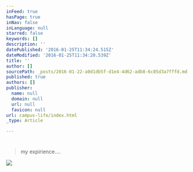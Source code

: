 ```yaml
---
inFeed: true
hasPage: true
inNav: false
inLanguage: null
starred: false
keywords: []
description: ''
datePublished: '2016-01-25T11:34:24.515Z'
dateModified: '2016-01-25T11:34:20.539Z'
title: ''
author: []
sourcePath: _posts/2016-01-22-a0d1db5f-d1e4-4d62-adb8-6c85d3a7fffd.md
published: true
authors: []
publisher:
  name: null
  domain: null
  url: null
  favicon: null
url: campus-life/index.html
_type: Article

---
```

# 

## 
> 
> my expirience....

![](https://s3-us-west-2.amazonaws.com/the-grid-img/p/472057b074972c3be7037fd2f05553833ea52cf5.jpg)
